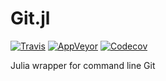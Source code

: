 # Git.jl

[![Travis](https://travis-ci.org/JuliaPackaging/Git.jl.svg?branch=master)](https://travis-ci.org/JuliaPackaging/Git.jl)
[![AppVeyor](https://ci.appveyor.com/api/projects/status/qw0kq3e4d6hua3q2/branch/master?svg=true)](https://ci.appveyor.com/project/ararslan/git-jl/branch/master)
[![Codecov](http://codecov.io/github/JuliaPackaging/Git.jl/coverage.svg?branch=master)](http://codecov.io/github/JuliaPackaging/Git.jl?branch=master)

Julia wrapper for command line Git
